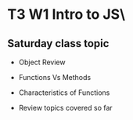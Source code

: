 # T3 W1 Intro to JS\

## Saturday class topic 
- Object Review
- Functions Vs Methods
- Characteristics of Functions

- Review topics covered so far

